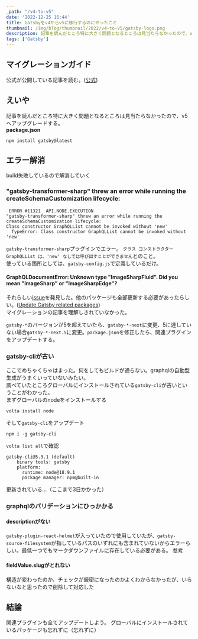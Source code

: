```yaml
---
_path: "/v4-to-v5"
date: '2022-12-25 16:44'
title: Gatsbyをv4からv5に移行するのにやったこと
thumbnail: /img/blog/thumbnail/2022/v4-to-v5/gatsby-logo.png
description: 記事を読んだところ特に大きく問題となるところは見当たらなかったので、v5へアップグレードする。
tags: ['Gatsby']
---
```

## マイグレーションガイド
公式が公開している記事を読む。([公式](https://www.gatsbyjs.com/docs/reference/release-notes/migrating-from-v4-to-v5/))

## えいや
記事を読んだところ特に大きく問題となるところは見当たらなかったので、v5へアップグレードする。  
**package.json**
```shell
npm install gatsby@latest
```
## エラー解消
build失敗しているので解消していく

### "gatsby-transformer-sharp" threw an error while running the createSchemaCustomization lifecycle:
```shell
 ERROR #11321  API.NODE.EXECUTION
"gatsby-transformer-sharp" threw an error while running the createSchemaCustomization lifecycle:
Class constructor GraphQLList cannot be invoked without 'new'
  TypeError: Class constructor GraphQLList cannot be invoked without 'new'
```
`gatsby-transformer-sharp`プラグインでエラー。
`クラス コンストラクター GraphQLList は、'new' なしでは呼び出すことができません`とのこと。  
使っている箇所としては、`gatsby-config.js`で定義しているだけ。

#### GraphQLDocumentError: Unknown type "ImageSharpFluid". Did you mean "ImageSharp" or "ImageSharpEdge"?

それらしい[issue](https://github.com/gatsbyjs/gatsby/discussions/36609#discussioncomment-4057299)を発見した。他のパッケージも全部更新する必要があったらしい。([Update Gatsby related packages](https://v5.gatsbyjs.com/docs/reference/release-notes/migrating-from-v4-to-v5/#update-gatsby-related-packages))  
マイグレーションの記事を理解しきれていなかった。

`gatsby-*`のバージョンが5を超えていたら、`gatsby-*-next`に変更、5に達していない場合`gatsby-*-next.5`に変更。`package.json`を修正したら、関連プラグインをアップデートする。

### gatsby-cliが古い
ここでめちゃくちゃはまった。何をしてもビルドが通らない。graphqlの自動型生成がうまくいっていないみたい。  
調べていたところグローバルにインストールされている`gatsby-cli`が古いということがわかった。  
まずグローバルのnodeをインストールする
```
volta install node
```
そして`gatsby-cli`をアップデート
```
npm i -g gatsby-cli
```
`volta list all`で確認
```
gatsby-cli@5.3.1 (default)
    binary tools: gatsby
    platform:
      runtime: node@18.9.1
      package manager: npm@built-in
```
更新されている…（ここまで3日かかった）

### graphqlのバリデーションにひっかかる
#### descriptionがない
`gatsby-plugin-react-helmet`が入っていたので使用していたが、`gatsby-source-filesystem`が指しているパスのいずれにも含まれていないからエラーらしい。最低一つでもマークダウンファイルに存在している必要がある。
[参考](https://stackoverflow.com/questions/62209671/gatsby-keeps-complaining-cannot-query-field-fields-on-type-markdownremark-wh)

#### fieldValue.slugがとれない
構造が変わったのか、チェックが厳密になったのかよくわからなかったが、いらないなと思ったので削除して対応した

## 結論
関連プラグインも全てアップデートしよう。
グローバルにインストールされているパッケージも忘れずに（忘れずに）
